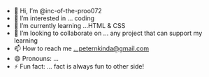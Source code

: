 - 👋 Hi, I’m @inc-of-the-proo072
- 👀 I’m interested in ... coding
- 🌱 I’m currently learning ...HTML & CSS
- 💞️ I’m looking to collaborate on ... any project that can support my learning
- 📫 How to reach me ...peternkinda@gmail.com
- 😄 Pronouns: ...
- ⚡ Fun fact: ... fact is always fun to other side!

<!---
inc-of-the-proo072/inc-of-the-proo072 is a ✨ special ✨ repository because its `README.md` (this file) appears on your GitHub profile.
You can click the Preview link to take a look at your changes.
--->
